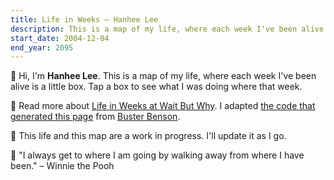 ```yaml
---
title: Life in Weeks – Hanhee Lee
description: This is a map of my life, where each week I've been alive is a little box.
start_date: 2004-12-04
end_year: 2095
---
```


👋 Hi, I'm **Hanhee Lee**. This is a map of my life, where each week I've been alive is a little box. Tap a box to see what I was doing where that week.

📍 Read more about [Life in Weeks at Wait But Why](https://waitbutwhy.com/2014/05/life-weeks.html). I adapted [the code that generated this page](https://github.com/ginatrapani/life-in-weeks) from [Buster Benson](https://busterbenson.com/life-in-weeks).

🌱 This life and this map are a work in progress. I'll update it as I go.

🍯 "I always get to where I am going by walking away from where I have been." – Winnie the Pooh
